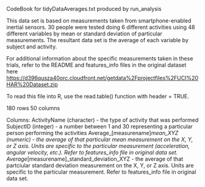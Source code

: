 CodeBook for tidyDataAverages.txt produced by run_analysis

This data set is based on measurements taken from smartphone-enabled inertial
sensors. 30 people were tested doing 6 different activities using 48 different
variables by mean or standard deviation of particular measurements. The
resultant data set is the average of each variable by subject and activity.

For additional information about the specific measurements taken in these
trials, refer to the README and features_info files in the original dataset here
https://d396qusza40orc.cloudfront.net/getdata%2Fprojectfiles%2FUCI%20HAR%20Dataset.zip 

To read this file into R, use the read.table() function with header = TRUE.

180 rows
50 columns

Columns:
ActivityName (character) - the type of activity that was performed
SubjectID (integer) - a number between 1 and 30 representing a particular person performing the activities
Average_[measurename]_mean_XYZ (numeric) - the average of that particular mean measurement on the X, Y, or Z axis. Units are specific to the particular measurement (acceleration, angular velocity, etc.). Refer to features_info file in original data set.
Average_[measurename]_standard_deviation_XYZ - the average of that partciular standard deviation measurement on the X, Y, or Z axis. Units are specific to the particular measurement. Refer to features_info file in original data set.
